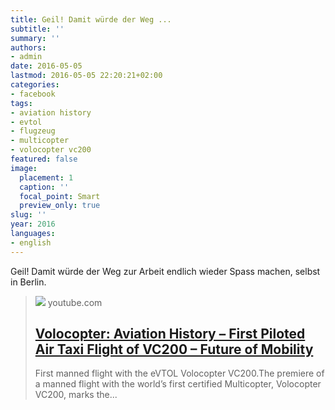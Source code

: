 ```yaml
---
title: Geil! Damit würde der Weg ...
subtitle: ''
summary: ''
authors:
- admin
date: 2016-05-05
lastmod: 2016-05-05 22:20:21+02:00
categories:
- facebook
tags:
- aviation history
- evtol
- flugzeug
- multicopter
- volocopter vc200
featured: false
image:
  placement: 1
  caption: ''
  focal_point: Smart
  preview_only: true
slug: ''
year: 2016
languages:
- english
---
```


Geil! Damit würde der Weg zur Arbeit endlich wieder Spass machen, selbst in Berlin.﻿
> [![](https://i.ytimg.com/vi/OazFiIhwAEs/maxresdefault.jpg)](https://www.youtube.com/watch?v=OazFiIhwAEs)
> youtube.com
> ## [Volocopter: Aviation History – First Piloted Air Taxi Flight of VC200 – Future of Mobility](https://www.youtube.com/watch?v=OazFiIhwAEs)
>
>First manned flight with the eVTOL Volocopter VC200.The premiere of a manned flight with the world’s first certified Multicopter, Volocopter VC200, marks the...